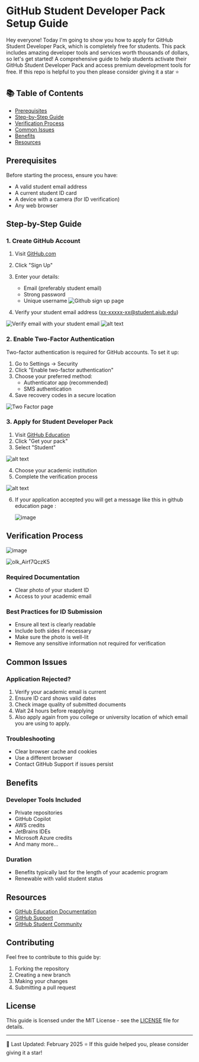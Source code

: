 # GitHub Student Developer Pack Setup Guide
Hey everyone! Today I'm going to show you how to apply for GitHub Student Developer Pack, which is completely free for students. This pack includes amazing developer tools and services worth thousands of dollars, so let's get started!
A comprehensive guide to help students activate their GitHub Student Developer Pack and access premium development tools for free.
If this repo is helpful to you then please consider giving it a star ⭐

## 📚 Table of Contents
- [Prerequisites](#prerequisites)
- [Step-by-Step Guide](#step-by-step-guide)
- [Verification Process](#verification-process)
- [Common Issues](#common-issues)
- [Benefits](#benefits)
- [Resources](#resources)

## Prerequisites
Before starting the process, ensure you have:
- A valid student email address
- A current student ID card
- A device with a camera (for ID verification)
- Any web browser

## Step-by-Step Guide

### 1. Create GitHub Account
1. Visit [GitHub.com](https://github.com)
2. Click "Sign Up"
3. Enter your details:
   - Email (preferably student email)
   - Strong password
   - Unique username
![Github sign up page](image.png)

4. Verify your student email address (xx-xxxxx-xx@student.aiub.edu)

![Verify email with your student email](image-2.png)
![alt text](image-3.png)

### 2. Enable Two-Factor Authentication
Two-factor authentication is required for GitHub accounts. To set it up:
1. Go to Settings → Security
2. Click "Enable two-factor authentication"
3. Choose your preferred method:
   - Authenticator app (recommended)
   - SMS authentication
4. Save recovery codes in a secure location

![Two Factor page](image-1.png)

### 3. Apply for Student Developer Pack
1. Visit [GitHub Education](https://education.github.com/pack)
2. Click "Get your pack"
3. Select "Student"

![alt text](image-4.png)

4. Choose your academic institution
5. Complete the verification process

![alt text](image-5.png)

6. If your application accepted you will get a message like this in github education page :

   ![image](https://github.com/user-attachments/assets/d768b43d-2b30-40c0-84d8-572a284865e2)

## Verification Process

![image](https://github.com/user-attachments/assets/0df1adb6-6ef0-43d8-ad06-deb1c41a2680)

![olk_Airf7QczK5](https://github.com/user-attachments/assets/d1377122-4d9b-406e-9d38-0a84bc06bfe2)

### Required Documentation
- Clear photo of your student ID
- Access to your academic email

### Best Practices for ID Submission
- Ensure all text is clearly readable
- Include both sides if necessary
- Make sure the photo is well-lit
- Remove any sensitive information not required for verification

## Common Issues

### Application Rejected?
1. Verify your academic email is current
2. Ensure ID card shows valid dates
3. Check image quality of submitted documents
4. Wait 24 hours before reapplying
5. Also apply again from you college or university location of which email you are using to apply.

### Troubleshooting
- Clear browser cache and cookies
- Use a different browser
- Contact GitHub Support if issues persist

## Benefits

### Developer Tools Included
- Private repositories
- GitHub Copilot
- AWS credits
- JetBrains IDEs
- Microsoft Azure credits
- And many more...

### Duration
- Benefits typically last for the length of your academic program
- Renewable with valid student status

## Resources
- [GitHub Education Documentation](https://docs.github.com/education)
- [GitHub Support](https://support.github.com)
- [GitHub Student Community](https://education.github.community/)

## Contributing
Feel free to contribute to this guide by:
1. Forking the repository
2. Creating a new branch
3. Making your changes
4. Submitting a pull request

## License
This guide is licensed under the MIT License - see the [LICENSE](LICENSE) file for details.

---
📝 Last Updated: February 2025
⭐ If this guide helped you, please consider giving it a star!
